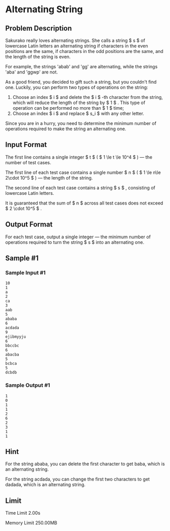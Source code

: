 # Alternating String

## Problem Description

Sakurako really loves alternating strings. She calls a string $ s $ of lowercase Latin letters an alternating string if characters in the even positions are the same, if characters in the odd positions are the same, and the length of the string is even.

For example, the strings 'abab' and 'gg' are alternating, while the strings 'aba' and 'ggwp' are not.

As a good friend, you decided to gift such a string, but you couldn't find one. Luckily, you can perform two types of operations on the string:

1. Choose an index $ i $ and delete the $ i $ -th character from the string, which will reduce the length of the string by $ 1 $ . This type of operation can be performed no more than $ 1 $ time;
2. Choose an index $ i $ and replace $ s_i $ with any other letter.

Since you are in a hurry, you need to determine the minimum number of operations required to make the string an alternating one.

## Input Format

The first line contains a single integer $ t $ ( $ 1 \le t \le 10^4 $ ) — the number of test cases.

The first line of each test case contains a single number $ n $ ( $ 1 \le n\le 2\cdot 10^5 $ ) — the length of the string.

The second line of each test case contains a string $ s $ , consisting of lowercase Latin letters.

It is guaranteed that the sum of $ n $ across all test cases does not exceed $ 2 \cdot 10^5 $ .

## Output Format

For each test case, output a single integer — the minimum number of operations required to turn the string $ s $ into an alternating one.

## Sample #1

### Sample Input #1

```
10
1
a
2
ca
3
aab
5
ababa
6
acdada
9
ejibmyyju
6
bbccbc
6
abacba
5
bcbca
5
dcbdb
```

### Sample Output #1

```
1
0
1
1
2
6
2
3
1
1
```

## Hint

For the string ababa, you can delete the first character to get baba, which is an alternating string.

For the string acdada, you can change the first two characters to get dadada, which is an alternating string.

## Limit



Time Limit
2.00s

Memory Limit
250.00MB